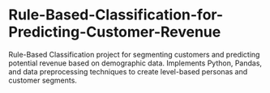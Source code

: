 # Rule-Based-Classification-for-Predicting-Customer-Revenue
Rule-Based Classification project for segmenting customers and predicting potential revenue based on demographic data. Implements Python, Pandas, and data preprocessing techniques to create level-based personas and customer segments.
